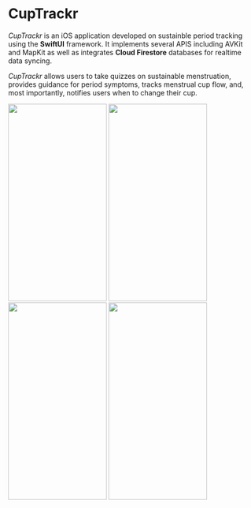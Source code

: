 # CupTrackr
*CupTrackr* is an iOS application developed on sustainble period tracking using the **SwiftUI** framework. It implements several APIS including AVKit and MapKit as well as integrates **Cloud Firestore** databases for realtime data syncing. 


*CupTrackr* allows users to take quizzes on sustainable menstruation, provides guidance for period symptoms, tracks menstrual cup flow, and, most importantly, notifies users when to change their cup. 


<img src="https://user-images.githubusercontent.com/53469845/183836644-2b3c3a9c-446d-4f7f-8986-560b75aeaf3b.png" width="200" height="400" /> <img src="https://user-images.githubusercontent.com/53469845/183836764-735405e8-e2d3-4259-b28f-39feab39e2d5.png" width="200" height="400" /> <img src="https://user-images.githubusercontent.com/53469845/183836742-df037079-2180-4961-9f12-a4abac662b73.png" width="200" height="400" />  <img src="https://user-images.githubusercontent.com/53469845/183836777-0a298ccc-1ebb-4231-9520-6ac880020a2c.png" width="200" height="400" />



